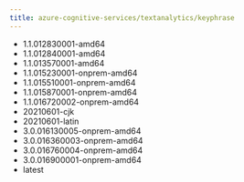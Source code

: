 ```yaml
---
title: azure-cognitive-services/textanalytics/keyphrase
---
```

- 1.1.012830001-amd64
- 1.1.012840001-amd64
- 1.1.013570001-amd64
- 1.1.015230001-onprem-amd64
- 1.1.015510001-onprem-amd64
- 1.1.015870001-onprem-amd64
- 1.1.016720002-onprem-amd64
- 20210601-cjk
- 20210601-latin
- 3.0.016130005-onprem-amd64
- 3.0.016360003-onprem-amd64
- 3.0.016760004-onprem-amd64
- 3.0.016900001-onprem-amd64
- latest
